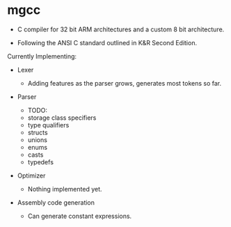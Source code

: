 # mgcc
- C compiler for 32 bit ARM architectures and a custom 8 bit architecture.

- Following the ANSI C standard outlined in K&R Second Edition.

Currently Implementing:
- Lexer
    - Adding features as the parser grows, generates most tokens so far.

- Parser
   - TODO:
   	- storage class specifiers
	- type qualifiers
	- structs
	- unions
	- enums
	- casts
	- typedefs 

- Optimizer
    - Nothing implemented yet.

- Assembly code generation
    - Can generate constant expressions.
